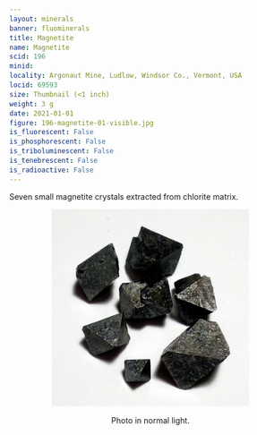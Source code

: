 ```yaml
---
layout: minerals
banner: fluominerals
title: Magnetite
name: Magnetite
scid: 196
minid: 
locality: Argonaut Mine, Ludlow, Windsor Co., Vermont, USA
locid: 69593
size: Thumbnail (<1 inch)
weight: 3 g
date: 2021-01-01
figure: 196-magnetite-01-visible.jpg
is_fluorescent: False
is_phosphorescent: False
is_triboluminescent: False
is_tenebrescent: False
is_radioactive: False
---
```

Seven small magnetite crystals extracted from chlorite matrix.

<figure style='text-align:center;margin:0 auto;width:100%'><img width='70%' src='/img/minerals/196-magnetite-01-visible.jpg'><figcaption style='padding:1em 0 2em'>Photo in normal light.</figcaption></figure>
